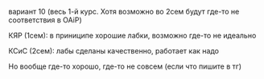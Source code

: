вариант 10 (весь 1-й курс. Хотя возможно во 2сем будут где-то не соответствия в OAiP)

КЯР (1сем): в приниципе хорошие лабки, возможно где-то не идеально

КСиС (2сем): лабы сделаны качественно, работает как надо

Но вообще где-то хорошо, где-то не совсем (если что пишите в тг) 
